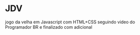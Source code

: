# JDV
jogo da velha em Javascript com HTML+CSS seguindo video do Programador BR e finalizado com adicional
